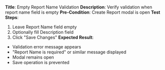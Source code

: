**Title**: Empty Report Name Validation
**Description**: Verify validation when report name field is empty
**Pre-Condition**: Create Report modal is open
**Test Steps**:
1. Leave Report Name field empty
2. Optionally fill Description field
3. Click "Save Changes"
**Expected Result**:
- Validation error message appears
- "Report Name is required" or similar message displayed
- Modal remains open
- Save operation is prevented